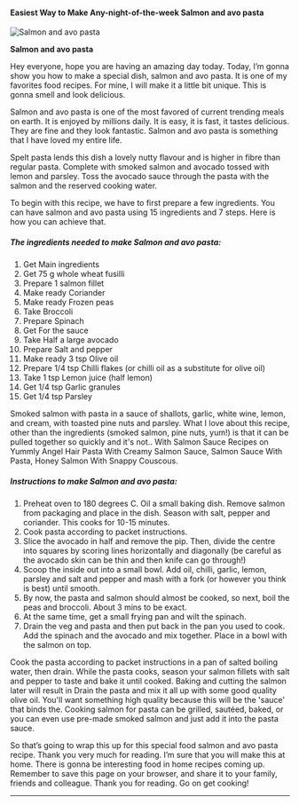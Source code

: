             

#### Easiest Way to Make Any-night-of-the-week Salmon and avo pasta

![Salmon and avo pasta](https://img-global.cpcdn.com/recipes/f44ecb55b24c38c0/751x532cq70/salmon-and-avo-pasta-recipe-main-photo.jpg)

**Salmon and avo pasta**

Hey everyone, hope you are having an amazing day today. Today, I’m gonna show you how to make a special dish, salmon and avo pasta. It is one of my favorites food recipes. For mine, I will make it a little bit unique. This is gonna smell and look delicious.

Salmon and avo pasta is one of the most favored of current trending meals on earth. It is enjoyed by millions daily. It is easy, it is fast, it tastes delicious. They are fine and they look fantastic. Salmon and avo pasta is something that I have loved my entire life.

Spelt pasta lends this dish a lovely nutty flavour and is higher in fibre than regular pasta. Complete with smoked salmon and avocado tossed with lemon and parsley. Toss the avocado sauce through the pasta with the salmon and the reserved cooking water.

To begin with this recipe, we have to first prepare a few ingredients. You can have salmon and avo pasta using 15 ingredients and 7 steps. Here is how you can achieve that.

##### The ingredients needed to make Salmon and avo pasta:

1.  Get Main ingredients
2.  Get 75 g whole wheat fusilli
3.  Prepare 1 salmon fillet
4.  Make ready Coriander
5.  Make ready Frozen peas
6.  Take Broccoli
7.  Prepare Spinach
8.  Get For the sauce
9.  Take Half a large avocado
10.  Prepare Salt and pepper
11.  Make ready 3 tsp Olive oil
12.  Prepare 1/4 tsp Chilli flakes (or chilli oil as a substitute for olive oil)
13.  Take 1 tsp Lemon juice (half lemon)
14.  Get 1/4 tsp Garlic granules
15.  Get 1/4 tsp Parsley

Smoked salmon with pasta in a sauce of shallots, garlic, white wine, lemon, and cream, with toasted pine nuts and parsley. What I love about this recipe, other than the ingredients (smoked salmon, pine nuts, yum!) is that it can be pulled together so quickly and it's not.. With Salmon Sauce Recipes on Yummly Angel Hair Pasta With Creamy Salmon Sauce, Salmon Sauce With Pasta, Honey Salmon With Snappy Couscous.

##### Instructions to make Salmon and avo pasta:

1.  Preheat oven to 180 degrees C. Oil a small baking dish. Remove salmon from packaging and place in the dish. Season with salt, pepper and coriander. This cooks for 10-15 minutes.
2.  Cook pasta according to packet instructions.
3.  Slice the avocado in half and remove the pip. Then, divide the centre into squares by scoring lines horizontally and diagonally (be careful as the avocado skin can be thin and then knife can go through!)
4.  Scoop the inside out into a small bowl. Add oil, chilli, garlic, lemon, parsley and salt and pepper and mash with a fork (or however you think is best) until smooth.
5.  By now, the pasta and salmon should almost be cooked, so next, boil the peas and broccoli. About 3 mins to be exact.
6.  At the same time, get a small frying pan and wilt the spinach.
7.  Drain the veg and pasta and then put back in the pan you used to cook. Add the spinach and the avocado and mix together. Place in a bowl with the salmon on top.

Cook the pasta according to packet instructions in a pan of salted boiling water, then drain. While the pasta cooks, season your salmon fillets with salt and pepper to taste and bake it until cooked. Baking and cutting the salmon later will result in Drain the pasta and mix it all up with some good quality olive oil. You'll want something high quality because this will be the 'sauce' that binds the. Cooking salmon for pasta can be grilled, sautéed, baked, or you can even use pre-made smoked salmon and just add it into the pasta sauce.

So that’s going to wrap this up for this special food salmon and avo pasta recipe. Thank you very much for reading. I’m sure that you will make this at home. There is gonna be interesting food in home recipes coming up. Remember to save this page on your browser, and share it to your family, friends and colleague. Thank you for reading. Go on get cooking!

* * *
